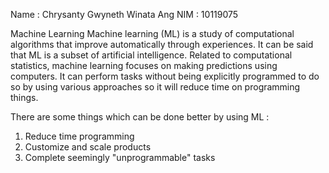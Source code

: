 Name  : Chrysanty Gwyneth Winata Ang
NIM   : 10119075

Machine Learning
Machine learning (ML) is a study of computational algorithms that improve automatically through experiences. It can be said that ML is a subset of artificial intelligence. Related to computational statistics, machine learning focuses on making predictions using computers. It can perform tasks without being explicitly programmed to do so by using various approaches so it will reduce time on programming things.

There are some things which can be done better by using ML : 
1. Reduce time programming
2. Customize and scale products
3. Complete seemingly "unprogrammable" tasks
